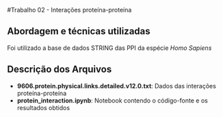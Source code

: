 #Trabalho 02 - Interações proteína-proteína

## Abordagem e técnicas utilizadas
Foi utilizado a base de dados STRING das PPI da espécie _Homo Sapiens_

## Descrição dos Arquivos
- **9606.protein.physical.links.detailed.v12.0.txt**: Dados das interações proteína-proteína
- **protein_interaction.ipynb**: Notebook contendo o código-fonte e os resultados obtidos
